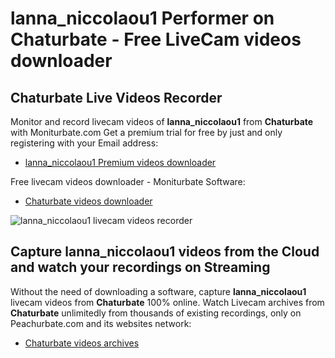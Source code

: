 # lanna_niccolaou1 Performer on Chaturbate - Free LiveCam videos downloader

## Chaturbate Live Videos Recorder

Monitor and record livecam videos of **lanna_niccolaou1** from **Chaturbate** with Moniturbate.com
Get a premium trial for free by just and only registering with your Email address:
* [lanna_niccolaou1 Premium videos downloader](https://moniturbate.com/request-demo-licence-key.html)

Free livecam videos downloader - Moniturbate Software:
* [Chaturbate videos downloader](https://moniturbate.com/moniturbate-download-software.html)

![lanna_niccolaou1 livecam videos recorder](https://peachurnet.com/templates/moniturbate-software.png)


## Capture lanna_niccolaou1 videos from the Cloud and watch your recordings on Streaming

Without the need of downloading a software, capture **lanna_niccolaou1** livecam videos from **Chaturbate** 100% online.
Watch Livecam archives from **Chaturbate** unlimitedly from thousands of existing recordings, only on Peachurbate.com and its websites network:
* [Chaturbate videos archives](https://peachurnet.com/)